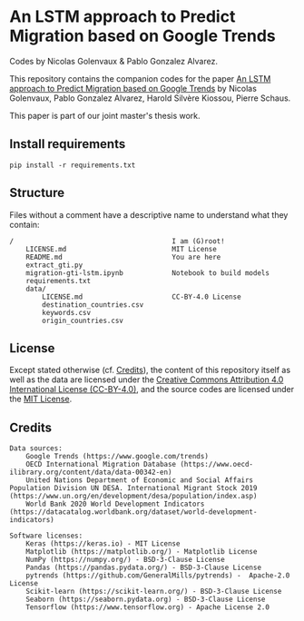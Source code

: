 # An LSTM approach to Predict Migration based on Google Trends

Codes by Nicolas Golenvaux & Pablo Gonzalez Alvarez.

This repository contains the companion codes for the paper
[An LSTM approach to Predict Migration based on Google Trends](https://arxiv.org/abs/2005.09902) by Nicolas Golenvaux, Pablo Gonzalez Alvarez, Harold Silvère Kiossou, Pierre Schaus.

This paper is part of our joint master's thesis work.

## Install requirements

`pip install -r requirements.txt`

## Structure

Files without a comment have a descriptive name to understand what they contain:

    /                                       I am (G)root!
        LICENSE.md                          MIT License
        README.md                           You are here
        extract_gti.py
        migration-gti-lstm.ipynb            Notebook to build models
        requirements.txt
        data/
            LICENSE.md                      CC-BY-4.0 License
            destination_countries.csv
            keywords.csv
            origin_countries.csv


## License

Except stated otherwise (cf. [Credits](#credits)), the content of this repository itself as well as the data are licensed under the [Creative Commons Attribution 4.0 International License (CC-BY-4.0)](https://creativecommons.org/licenses/by/4.0/), and the  source codes are licensed under the [MIT License](https://spdx.org/licenses/MIT.html).

## Credits

	Data sources:
        Google Trends (https://www.google.com/trends)
        OECD International Migration Database (https://www.oecd-ilibrary.org/content/data/data-00342-en)
        United Nations Department of Economic and Social Affairs Population Division UN DESA. International Migrant Stock 2019 (https://www.un.org/en/development/desa/population/index.asp)
        World Bank 2020 World Development Indicators (https://datacatalog.worldbank.org/dataset/world-development-indicators)

    Software licenses:
        Keras (https://keras.io) - MIT License
        Matplotlib (https://matplotlib.org/) - Matplotlib License
        NumPy (https://numpy.org/) - BSD-3-Clause License
        Pandas (https://pandas.pydata.org/) - BSD-3-Clause License
        pytrends (https://github.com/GeneralMills/pytrends) -  Apache-2.0 License
        Scikit-learn (https://scikit-learn.org/) - BSD-3-Clause License
        Seaborn (https://seaborn.pydata.org) - BSD-3-Clause License
        Tensorflow (https://www.tensorflow.org) - Apache License 2.0
